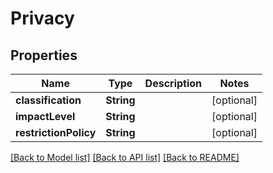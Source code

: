 # Privacy

## Properties
Name | Type | Description | Notes
------------ | ------------- | ------------- | -------------
**classification** | **String** |  | [optional] 
**impactLevel** | **String** |  | [optional] 
**restrictionPolicy** | **String** |  | [optional] 

[[Back to Model list]](../README.md#documentation-for-models) [[Back to API list]](../README.md#documentation-for-api-endpoints) [[Back to README]](../README.md)


